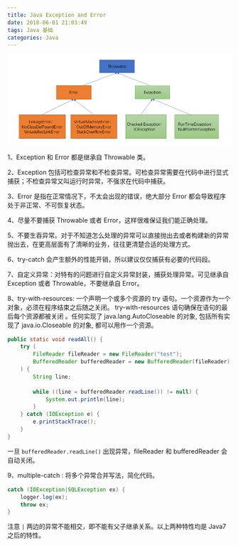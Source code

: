 ```yaml
---
title: Java Exception and Error 
date: 2018-06-01 21:03:49
tags: Java 基础
categories: Java
---
```


![java_exception_and_error](Java-Exception-and-Error/java_exception_and_error.png)

1、Exception 和 Error 都是继承自 Throwable 类。

2、Exception 包括可检查异常和不检查异常。可检查异常需要在代码中进行显式捕获；不检查异常又叫运行时异常，不强求在代码中捕获。

3、Error 是指在正常情况下，不太会出现的错误，绝大部分 Error 都会导致程序处于非正常、不可恢复状态。

4、尽量不要捕获 Throwable 或者 Error，这样很难保证我们能正确处理。

5、不要生吞异常。对于不知道怎么处理的异常可以直接抛出去或者构建新的异常抛出去，在更高层面有了清晰的业务，往往更清楚合适的处理方式。

6、try-catch 会产生额外的性能开销，所以建议仅仅捕获有必要的代码段。

7、自定义异常：对特有的问题进行自定义异常封装，捕获处理异常。可见继承自 Exception 或者 Throwable，不要继承自 Error。

8、try-with-resources: 一个声明一个或多个资源的 try 语句。一个资源作为一个对象，必须在程序结束之后随之关闭。 try-with-resources 语句确保在语句的最后每个资源都被关闭 。任何实现了 java.lang.AutoCloseable 的对象, 包括所有实现了 java.io.Closeable 的对象, 都可以用作一个资源。

```java
public static void readAll() {
    try (
        FileReader fileReader = new FileReader("test");
        BufferedReader bufferedReader = new BufferedReader(fileReader)
    ) {
        String line;

        while ((line = bufferedReader.readLine()) != null) {
            System.out.println(line);
        }
    } catch (IOException e) {
        e.printStackTrace();
    }
}
```

一旦 `bufferedReader.readLine()` 出现异常，fileReader 和 bufferedReader 会自动关闭。

9、multiple-catch : 将多个异常合并写法，简化代码。

```java
catch (IOException|SQLException ex) {
    logger.log(ex);
    throw ex;
}
```

注意 `|` 两边的异常不能相交，即不能有父子继承关系。以上两种特性均是 Java7 之后的特性。





